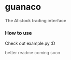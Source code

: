 # guanaco

#### <span style="color:gray">The AI stock trading interface</span>

### How to use

Check out example.py :D

<span style="color:DimGray">better readme coming soon</span>